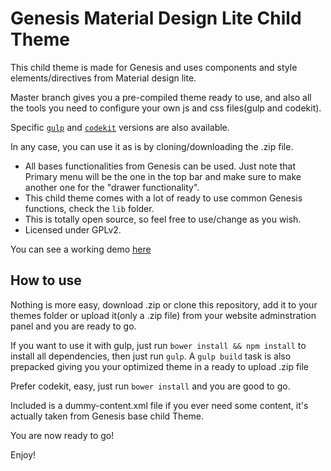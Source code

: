 Genesis Material Design Lite Child Theme
===

This child theme is made for Genesis and uses components and style elements/directives from Material design lite.

Master branch gives you a pre-compiled theme ready to use, and also all the tools you need to configure your own js and css files(gulp and codekit).

Specific [`gulp`](https://github.com/g-kanoufi/genesis-material-design-lite-child-theme/tree/gulp) and [`codekit`](https://github.com/g-kanoufi/genesis-material-design-lite-child-theme/tree/codekit) versions are also available.

In any case, you can use it as is by cloning/downloading the .zip file.

* All bases functionalities from Genesis can be used. Just note that Primary menu will be the one in the top bar and make sure to make another one for the "drawer functionality".
* This child theme comes with a lot of ready to use common Genesis functions, check the `lib` folder.
* This is totally open source, so feel free to use/change as you wish.
* Licensed under GPLv2.

You can see a working demo [here](http://demo-mdl.lostwebdesigns.com)

How to use
---------------

Nothing is more easy, download .zip or clone this repository, add it to your themes folder or upload it(only a .zip file) from your website adminstration panel and you are ready to go.

If you want to use it with gulp, just run `bower install && npm install` to install all dependencies, then just run `gulp`.
A `gulp build` task is also prepacked giving you your optimized theme in a ready to upload .zip file

Prefer codekit, easy, just run `bower install` and you are good to go.

Included is a dummy-content.xml file if you ever need some content, it's actually taken from Genesis base child Theme.


You are now ready to go! 

Enjoy!
